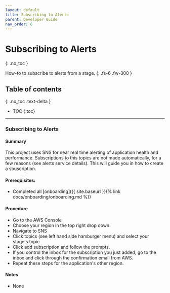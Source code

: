 ```yaml
---
layout: default
title: Subscribing to Alerts
parent: Developer Guide
nav_order: 6
---
```


# Subscribing to Alerts
{: .no_toc }

How-to to subscribe to alerts from a stage.
{: .fs-6 .fw-300 }

## Table of contents
{: .no_toc .text-delta }

- TOC
{:toc}

---

### Subscribing to Alerts

#### Summary
This project uses SNS for near real time alerting of application health and performance.  Subscriptions to this topics are not made automatically, for a few reasons (see alerts service details).  This will guide you in how to create a sbuscription.

#### Prerequisites:
- Completed all [onboarding]({{ site.baseurl }}{% link docs/onboarding/onboarding.md %})

#### Procedure
- Go to the AWS Console
- Choose your region in the top right drop down.
- Navigate to SNS
- Click topics (see left hand side hamburger menu) and select your stage's topic
- Click add subscription and follow the prompts.
- If you control the inbox for the subscription you just added, go to the inbox and click through the confirmation email from AWS.
- Repeat these steps for the application's other region.

#### Notes
- None

